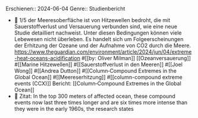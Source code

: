 Erschienen:: 2024-06-04
Genre:: Studienbericht

- 📝 1/5 der Meeresoberfläche ist von Hitzewellen bedroht, die mit Sauerstoffverlust und Versauerung verbunden sind, wie eine neue Studie detailliert nachweist. Unter diesen Bedingungen können viele Lebewesen nicht überleben. Es handelt sich um Folgeerscheinungen der Erhitzung der Ozeane und der Aufnahme von CO2 durch die Meere. https://www.theguardian.com/environment/article/2024/jun/04/extreme-heat-oceans-acidification #[[by: Oliver Milman]] [[Ozeanversauerung]] #[[Marine Hitzewellen]] #[[Sauerstoffverlust in den Meeren]] #[[Joel Wong]] #[[Andrea Dutton]] #[[Column‐Compound Extremes in the Global Ocean]] #[[Meereserhitzung]] #[[column-compound extreme events (CCX)]]
  Bericht: [[Column‐Compound Extremes in the Global Ocean]]
- 📌 Zitat: In the top 300 meters of affected ocean, these compound events now last three times longer and are six times more intense than they were in the early 1960s, the research states